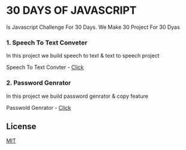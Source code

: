 # 30 DAYS OF JAVASCRIPT

Is Javascript Challenge For 30 Days. We Make 30 Project For 30 Dyas

### 1. Speech To Text Conveter

In this project we build speech to text & text to speech project

Speech To Text Convter - [Click](https://github.com/therogersak/30-days-of-javascript/tree/main/speech_to_text_convter)


### 2. Password Genrator

In this project we build password genrator & copy feature

Passwold Genrator - [Click](https://github.com/therogersak/30-days-of-javascript/tree/main/password_genrator)



## License
[MIT](https://choosealicense.com/licenses/mit/)
